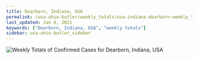 ```yaml
---
title: Dearborn, Indiana, USA
permalink: /usa-ohio-butler/weekly_totals/usa-indiana-dearborn-weekly_totals.html
last_updated: Jan 6, 2021
keywords: ["Dearborn, Indiana, USA", "weekly totals"]
sidebar: usa-ohio-butler_sidebar
---
```


![Weekly Totals of Confirmed Cases for Dearborn, Indiana, USA](/covid_tracker/images/graphs/usa-indiana-dearborn-weekly_totals_graph.png)
